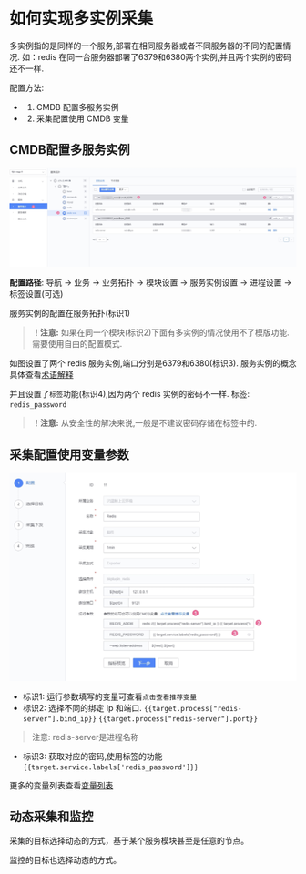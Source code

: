 # 如何实现多实例采集

多实例指的是同样的一个服务,部署在相同服务器或者不同服务器的不同的配置情况. 如：redis 在同一台服务器部署了6379和6380两个实例,并且两个实例的密码还不一样.

配置方法:

* 1) CMDB 配置多服务实例
* 2) 采集配置使用 CMDB 变量

## CMDB配置多服务实例

![-w2020](media/15782889239728.jpg)

**配置路径**: 导航 → 业务 → 业务拓扑 → 模块设置  → 服务实例设置 → 进程设置 → 标签设置(可选)

服务实例的配置在服务拓扑(标识1)

> **！注意:** 如果在同一个模块(标识2)下面有多实例的情况使用不了模版功能.需要使用自由的配置模式.

如图设置了两个 redis 服务实例,端口分别是6379和6380(标识3). 服务实例的概念具体查看[术语解释](../concepts/glossary.md)

并且设置了`标签`功能(标识4),因为两个 redis 实例的密码不一样. 标签: `redis_password`

> **！注意:** 从安全性的解决来说,一般是不建议密码存储在标签中的.

## 采集配置使用变量参数

![-w2020](media/15782891786421.jpg)

* 标识1: 运行参数填写的变量可查看`点击查看推荐变量`
* 标识2: 选择不同的绑定 ip 和端口. `{{target.process["redis-server"].bind_ip}}`   `{{target.process["redis-server"].port}}`

> 注意: redis-server是进程名称

* 标识3: 获取对应的密码,使用标签的功能 `{{target.service.labels['redis_password']}}`

更多的变量列表查看[变量列表](../functions/addenda/variables.md)

## 动态采集和监控

采集的目标选择动态的方式，基于某个服务模块甚至是任意的节点。

监控的目标也选择动态的方式。
